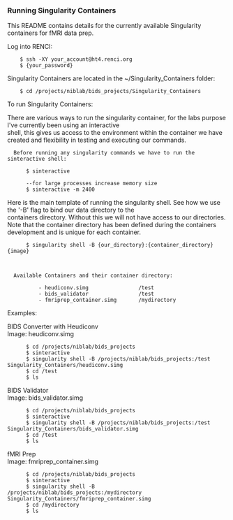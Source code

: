 ### Running Singularity Containers
This README contains details for the currently available Singularity containers for fMRI data prep.

Log into RENCI:

        $ ssh -XY your_account@ht4.renci.org
        $ {your_password}


Singularity Containers are located in the ~/Singularity_Containers folder:

        $ cd /projects/niblab/bids_projects/Singularity_Containers


To run Singularity Containers:

There are various ways to run the singularity container, for the labs purpose I've currently been using an interactive <br> shell, this gives us access to the environment within the container we have created and flexibility in testing and executing our commands.


      Before running any singularity commands we have to run the sinteractive shell:

          $ sinteractive 
          
          --for large processes increase memory size 
          $ sinteractive -m 2400 


Here is the main template of running the singularity shell. See how we use the '-B' flag to bind our data directory to the <br> containers directory. Without this we will not have access to our directories. Note that the container directory has been defined during the containers development and is unique for each container.  

          $ singularity shell -B {our_directory}:{container_directory} {image}



      Available Containers and their container directory:

              - heudiconv.simg                /test
              - bids_validator                /test
              - fmriprep_container.simg       /mydirectory


Examples:

BIDS Converter with Heudiconv <br>
  Image: heudiconv.simg

          $ cd /projects/niblab/bids_projects
          $ sinteractive
          $ singularity shell -B /projects/niblab/bids_projects:/test Singularity_Containers/heudiconv.simg
          $ cd /test
          $ ls


BIDS Validator <br>
  Image: bids_validator.simg

          $ cd /projects/niblab/bids_projects
          $ sinteractive
          $ singularity shell -B /projects/niblab/bids_projects:/test Singularity_Containers/bids_validator.simg
          $ cd /test
          $ ls


fMRI Prep<br>
  Image: fmriprep_container.simg

          $ cd /projects/niblab/bids_projects
          $ sinteractive
          $ singularity shell -B /projects/niblab/bids_projects:/mydirectory Singularity_Containers/fmriprep_container.simg
          $ cd /mydirectory
          $ ls
